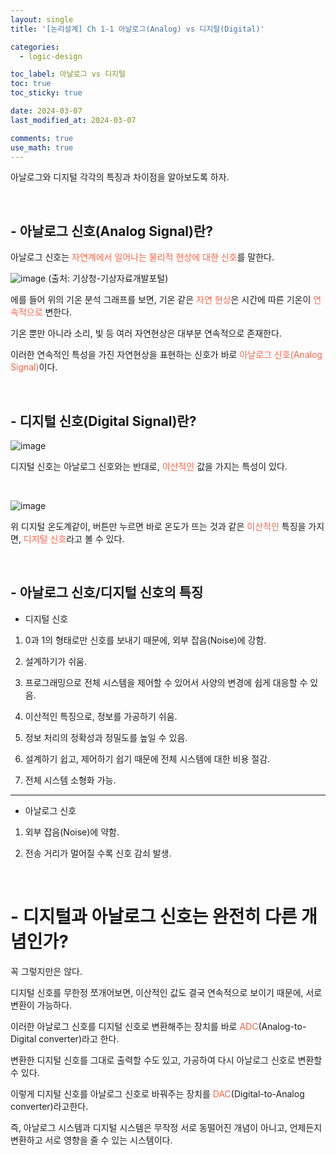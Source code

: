 ```yaml
---
layout: single
title: '[논리설계] Ch 1-1 아날로그(Analog) vs 디지털(Digital)'

categories:
  - logic-design

toc_label: 아날로그 vs 디지털
toc: true
toc_sticky: true

date: 2024-03-07
last_modified_at: 2024-03-07

comments: true
use_math: true
---
```


아날로그와 디지털 각각의 특징과 차이점을 알아보도록 하자.

<br>

## - 아날로그 신호(Analog Signal)란?

아날로그 신호는 <font color='tomato'>자연계에서 일어나는 물리적 현상에 대한 신호</font>를 말한다.  

![image](https://github.com/lgwqwer/lgwqwer.github.io/assets/129755540/11835842-bfba-4843-96c6-a72dcf24c7ce)
(출처: 기상청-기상자료개발포털)  

에를 들어 위의 기온 분석 그래프를 보면, 기온 같은 <font color='tomato'>자연 현상</font>은 시간에 따른 기온이 <font color='tomato'>연속적으로</font> 변한다.

기온 뿐만 아니라 소리, 빛 등 여러 자연현상은 대부분 연속적으로 존재한다.  

이러한 연속적인 특성을 가진 자연현상을 표현하는 신호가 바로 <font color='tomato'>아날로그 신호(Analog Signal)</font>이다.

<br>

## - 디지털 신호(Digital Signal)란?

![image](https://github.com/lgwqwer/lgwqwer.github.io/assets/129755540/20f4359a-713c-473b-9cac-aaf59dd26e4f)

디지털 신호는 아날로그 신호와는 반대로, <font color='tomato'>이산적인</font> 값을 가지는 특성이 있다.  

<br>

![image](https://github.com/lgwqwer/lgwqwer.github.io/assets/129755540/6f0dfcad-c88b-46d8-bf0b-1b98bb201fdb)

위 디지털 온도계같이, 버튼만 누르면 바로 온도가 뜨는 것과 같은 <font color='tomato'>이산적인</font> 특징을 가지면, <font color='tomato'>디지털 신호</font>라고 볼 수 있다.


<br>

## - 아날로그 신호/디지털 신호의 특징

- 디지털 신호

1. 0과 1의 형태로만 신호를 보내기 때문에, 외부 잡음(Noise)에 강함.

2. 설계하기가 쉬움.

3. 프로그래밍으로 전체 시스템을 제어할 수 있어서 사양의 변경에 쉽게 대응할 수 있음.

4. 이산적인 특징으로, 정보를 가공하기 쉬움.

5. 정보 처리의 정확성과 정밀도를 높일 수 있음.

6. 설계하기 쉽고, 제어하기 쉽기 때문에 전체 시스템에 대한 비용 절감.

7. 전체 시스템 소형화 가능.  

<hr>

- 아날로그 신호

1. 외부 잡음(Noise)에 약함.

2. 전송 거리가 멀어질 수록 신호 감쇠 발생.

<br>

# - 디지털과 아날로그 신호는 완전히 다른 개념인가?

꼭 그렇지만은 않다.  

디지털 신호를 무한정 쪼개어보면, 이산적인 값도 결국 연속적으로 보이기 때문에, 서로 변환이 가능하다.  

이러한 아날로그 신호를 디지털 신호로 변환해주는 장치를 바로 <font color='tomato'>ADC</font>(Analog-to-Digital converter)라고 한다.  

변환한 디지털 신호를 그대로 출력할 수도 있고, 가공하여 다시 아날로그 신호로 변환할 수 있다.  

이렇게 디지털 신호를 아날로그 신호로 바꿔주는 장치를 <font color='tomato'>DAC</font>(Digital-to-Analog converter)라고한다.  

즉, 아날로그 시스템과 디지털 시스템은 무작정 서로 동떨어진 개념이 아니고, 언제든지 변환하고 서로 영향을 줄 수 있는 시스템이다.

